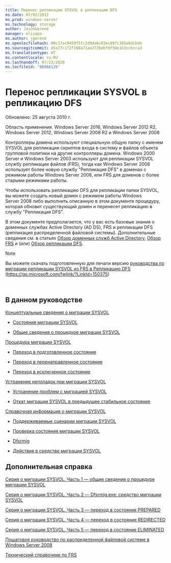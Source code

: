 ```yaml
---
title: Перенос репликации SYSVOL в репликацию DFS
ms.date: 07/02/2012
ms.prod: windows-server
ms.technology: storage
author: JasonGerend
manager: elizapo
ms.author: jgerend
ms.openlocfilehash: 09c17ac9459f5fc1d9da6c03ec88fc365e6dcbde
ms.sourcegitcommit: d5e27c1f2f168a71ae272bebf8f50e1b3ccbcca3
ms.translationtype: HT
ms.contentlocale: ru-RU
ms.lasthandoff: 07/23/2020
ms.locfileid: "86966126"
---
```

# <a name="migrate-sysvol-replication-to-dfs-replication"></a>Перенос репликации SYSVOL в репликацию DFS


Обновлено: 25 августа 2010 г.

Область применения. Windows Server 2016, Windows Server 2012 R2, Windows Server 2012, Windows Server 2008 R2 и Windows Server 2008

Контроллеры домена используют специальную общую папку с именем SYSVOL для репликации скриптов входа в систему и файлов объекта групповой политики на другие контроллеры домена. Windows 2000 Server и Windows Server 2003 используют для репликации SYSVOL службу репликации файлов (FRS), тогда как Windows Server 2008 использует более новую службу "Репликация DFS" в доменах с режимом работы Windows Server 2008, или FRS для доменов с более старыми режимами работы.

Чтобы использовать репликацию DFS для репликации папки SYSVOL, вы можете создать новый домен с режимом работы Windows Server 2008 либо выполнить описанную в этом документе процедуру, которая обновит существующий домен и перенесет репликацию в службу "Репликация DFS".

В этом документе предполагается, что у вас есть базовые знания о доменных службах Active Directory (AD DS), FRS и репликации DFS (репликация распределенной файловой системы). Дополнительные сведения см. в статьях [Обзор доменных служб Active Directory](https://go.microsoft.com/fwlink/?linkid=147787), [Обзор FRS](https://go.microsoft.com/fwlink/?linkid=121763) и (или) [Обзор репликации DFS](https://go.microsoft.com/fwlink/?linkid=121762).


> [!NOTE]
> Вы можете скачать подготовленную для печати версию <a href="https://go.microsoft.com/fwlink/?linkid=150375">руководства по миграции репликации SYSVOL из FRS в Репликацию DFS</a> (https://go.microsoft.com/fwlink/?LinkId=150375)
<br>


## <a name="in-this-guide"></a>В данном руководстве

[Концептуальные сведения о миграции SYSVOL](/previous-versions/windows/it-pro/windows-server-2008-r2-and-2008/dd640170(v=ws.10))

  - [Состояния миграции SYSVOL](/previous-versions/windows/it-pro/windows-server-2008-r2-and-2008/dd641052(v=ws.10))  
      
  - [Общие сведения о процедуре миграции SYSVOL](/previous-versions/windows/it-pro/windows-server-2008-r2-and-2008/dd639809(v=ws.10))  
      

[Процедура миграции SYSVOL](/previous-versions/windows/it-pro/windows-server-2008-r2-and-2008/dd639860(v=ws.10))

  - [Переход в подготовленное состояние](/previous-versions/windows/it-pro/windows-server-2008-r2-and-2008/dd641193(v=ws.10))  
      
  - [Переход в перенаправленное состояние](/previous-versions/windows/it-pro/windows-server-2008-r2-and-2008/dd641340(v=ws.10))  
      
  - [Переход в исключенное состояние](/previous-versions/windows/it-pro/windows-server-2008-r2-and-2008/dd640254(v=ws.10))  
      

[Устранение неполадок при миграции SYSVOL](/previous-versions/windows/it-pro/windows-server-2008-r2-and-2008/dd640395(v=ws.10))

  - [Устранение проблем с миграцией SYSVOL](/previous-versions/windows/it-pro/windows-server-2008-r2-and-2008/dd639976(v=ws.10))  
      
  - [Откат миграции SYSVOL в предыдущее стабильное состояние](/previous-versions/windows/it-pro/windows-server-2008-r2-and-2008/dd640509(v=ws.10))  
      

[Справочная информация о миграции SYSVOL](/previous-versions/windows/it-pro/windows-server-2008-r2-and-2008/dd640293(v=ws.10))

  - [Поддерживаемые сценарии миграции SYSVOL](/previous-versions/windows/it-pro/windows-server-2008-r2-and-2008/dd639854(v=ws.10))  
      
  - [Проверка состояния миграции SYSVOL](/previous-versions/windows/it-pro/windows-server-2008-r2-and-2008/dd639789(v=ws.10))  
      
  - [Dfsrmig](/previous-versions/windows/it-pro/windows-server-2008-r2-and-2008/dd641227(v=ws.10))  
      
  - [Действия в средстве миграции SYSVOL](/previous-versions/windows/it-pro/windows-server-2008-r2-and-2008/dd639712(v=ws.10))  
      

## <a name="additional-references"></a>Дополнительная справка

[Серия о миграции SYSVOL. Часть 1 — общие сведения о процедуре миграции SYSVOL](https://go.microsoft.com/fwlink/?linkid=121756)

[Серия о миграции SYSVOL. Часть 2 — Dfsrmig.exe: средство миграции SYSVOL](https://go.microsoft.com/fwlink/?linkid=121757)

[Серия о миграции SYSVOL. Часть 3 — переход в состояние PREPARED](https://go.microsoft.com/fwlink/?linkid=121758)

[Серия о миграции SYSVOL. Часть 4 — переход в состояние REDIRECTED](https://go.microsoft.com/fwlink/?linkid=121759)

[Серия о миграции SYSVOL. Часть 5 — переход в состояние ELIMINATED](https://go.microsoft.com/fwlink/?linkid=121760)

[Пошаговое руководство по распределенной файловой системе в Windows Server 2008](https://go.microsoft.com/fwlink/?linkid=85231)

[Технический справочник по FRS](https://go.microsoft.com/fwlink/?linkid=121764)
